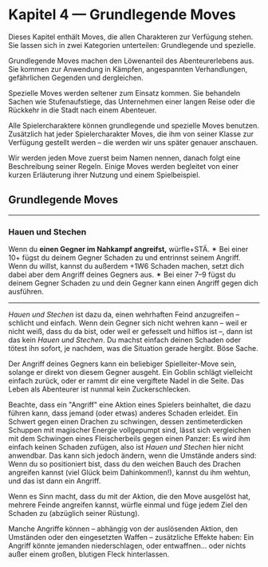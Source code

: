 # Kapitel 4 — Grundlegende Moves

Dieses Kapitel enthält Moves, die allen Charakteren zur Verfügung stehen.
Sie lassen sich in zwei Kategorien unterteilen: Grundlegende und spezielle.

Grundlegende Moves machen den Löwenanteil des Abenteurerlebens aus.
Sie kommen zur Anwendung in Kämpfen, angespannten Verhandlungen, gefährlichen Gegenden und dergleichen.

Spezielle Moves werden seltener zum Einsatz kommen.
Sie behandeln Sachen wie Stufenaufstiege, das Unternehmen einer langen Reise oder die Rückkehr in die Stadt nach einem Abenteuer.

Alle Spielercharaktere können grundlegende und spezielle Moves benutzen.
Zusätzlich hat jeder Spielercharakter Moves, die ihm von seiner Klasse zur Verfügung gestellt werden – die werden wir uns später genauer anschauen.

Wir werden jeden Move zuerst beim Namen nennen, danach folgt eine Beschreibung seiner Regeln.
Einige Moves werden begleitet von einer kurzen Erläuterung ihrer Nutzung und einem Spielbeispiel.

## Grundlegende Moves

---

### Hauen und Stechen

Wenn du **einen Gegner im Nahkampf angreifst,** würfle+STÄ.
✴ Bei einer 10+ fügst du deinem Gegner Schaden zu und entrinnst seinem Angriff.
Wenn du willst, kannst du außerdem +1W6 Schaden machen, setzt dich dabei aber dem Angriff deines Gegners aus.
✴ Bei einer 7–9 fügst du deinem Gegner Schaden zu und dein Gegner kann einen Angriff gegen dich ausführen.

---

*Hauen und Stechen* ist dazu da, einen wehrhaften Feind anzugreifen – schlicht und einfach.
Wenn dein Gegner sich nicht wehren kann – weil er nicht weiß, dass du da bist, oder weil er gefesselt und hilflos ist –, dann ist das kein *Hauen und Stechen*.
Du machst einfach deinen Schaden oder tötest ihn sofort, je nachdem, was die Situation gerade hergibt.
Böse Sache.

Der Angriff deines Gegners kann ein beliebiger Spielleiter-Move sein, solange er direkt von diesem Gegner ausgeht.
Ein Goblin schlägt vielleicht einfach zurück, oder er rammt dir eine vergiftete Nadel in die Seite.
Das Leben als Abenteurer ist nunmal kein Zuckerschlecken.

Beachte, dass ein "Angriff" eine Aktion eines Spielers beinhaltet, die dazu führen kann, dass jemand (oder etwas) anderes Schaden erleidet.
Ein Schwert gegen einen Drachen zu schwingen, dessen zentimeterdicken Schuppen mit magischer Energie vollgepumpt sind, lässt sich vergleichen mit dem Schwingen eines Fleischerbeils gegen einen Panzer:
Es wird ihm einfach keinen Schaden zufügen, also ist *Hauen und Stechen* hier nicht anwendbar.
Das kann sich jedoch ändern, wenn die Umstände anders sind:
Wenn du so positioniert bist, dass du den weichen Bauch des Drachen angreifen kannst (viel Glück beim Dahinkommen!), kannst du ihm wehtun, und das ist dann ein Angriff.

Wenn es Sinn macht, dass du mit der Aktion, die den Move ausgelöst hat, mehrere Feinde angreifen kannst, würfle einmal und füge jedem Ziel den Schaden zu (abzüglich seiner Rüstung).

Manche Angriffe können – abhängig von der auslösenden Aktion, den Umständen oder den eingesetzten Waffen – zusätzliche Effekte haben:
Ein Angriff könnte jemanden niederschlagen, oder entwaffnen… oder nichts außer einem großen, blutigen Fleck hinterlassen.
